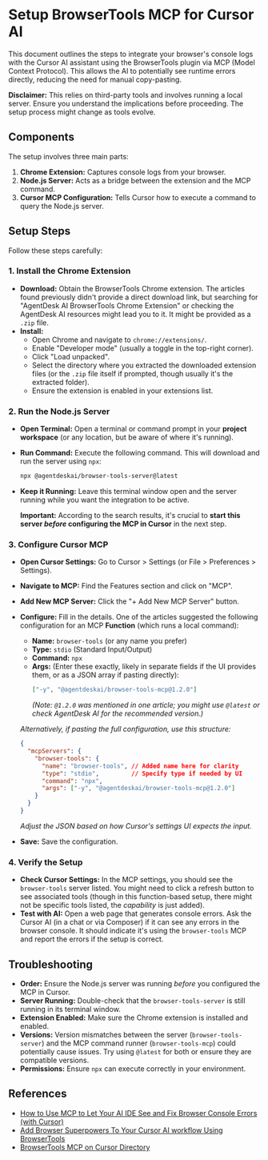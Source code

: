 # Setup BrowserTools MCP for Cursor AI

This document outlines the steps to integrate your browser's console logs with the Cursor AI assistant using the BrowserTools plugin via MCP (Model Context Protocol). This allows the AI to potentially see runtime errors directly, reducing the need for manual copy-pasting.

**Disclaimer:** This relies on third-party tools and involves running a local server. Ensure you understand the implications before proceeding. The setup process might change as tools evolve.

## Components

The setup involves three main parts:

1.  **Chrome Extension:** Captures console logs from your browser.
2.  **Node.js Server:** Acts as a bridge between the extension and the MCP command.
3.  **Cursor MCP Configuration:** Tells Cursor how to execute a command to query the Node.js server.

## Setup Steps

Follow these steps carefully:

### 1. Install the Chrome Extension

*   **Download:** Obtain the BrowserTools Chrome extension. The articles found previously didn't provide a direct download link, but searching for "AgentDesk AI BrowserTools Chrome Extension" or checking the AgentDesk AI resources might lead you to it. It might be provided as a `.zip` file.
*   **Install:**
    *   Open Chrome and navigate to `chrome://extensions/`.
    *   Enable "Developer mode" (usually a toggle in the top-right corner).
    *   Click "Load unpacked".
    *   Select the directory where you extracted the downloaded extension files (or the `.zip` file itself if prompted, though usually it's the extracted folder).
    *   Ensure the extension is enabled in your extensions list.

### 2. Run the Node.js Server

*   **Open Terminal:** Open a terminal or command prompt in your **project workspace** (or any location, but be aware of where it's running).
*   **Run Command:** Execute the following command. This will download and run the server using `npx`:
    ```bash
    npx @agentdeskai/browser-tools-server@latest
    ```
*   **Keep it Running:** Leave this terminal window open and the server running while you want the integration to be active.

    **Important:** According to the search results, it's crucial to **start this server *before* configuring the MCP in Cursor** in the next step.

### 3. Configure Cursor MCP

*   **Open Cursor Settings:** Go to Cursor > Settings (or File > Preferences > Settings).
*   **Navigate to MCP:** Find the Features section and click on "MCP".
*   **Add New MCP Server:** Click the "+ Add New MCP Server" button.
*   **Configure:** Fill in the details. One of the articles suggested the following configuration for an MCP **Function** (which runs a local command):
    *   **Name:** `browser-tools` (or any name you prefer)
    *   **Type:** `stdio` (Standard Input/Output)
    *   **Command:** `npx`
    *   **Args:** (Enter these exactly, likely in separate fields if the UI provides them, or as a JSON array if pasting directly):
        ```json
        ["-y", "@agentdeskai/browser-tools-mcp@1.2.0"]
        ```
        *(Note: `@1.2.0` was mentioned in one article; you might use `@latest` or check AgentDesk AI for the recommended version.)*

    *Alternatively, if pasting the full configuration, use this structure:* 
    ```json
    {
      "mcpServers": {
        "browser-tools": { 
          "name": "browser-tools", // Added name here for clarity
          "type": "stdio",         // Specify type if needed by UI
          "command": "npx",
          "args": ["-y", "@agentdeskai/browser-tools-mcp@1.2.0"]
        }
      }
    }
    ```
    *Adjust the JSON based on how Cursor's settings UI expects the input.* 

*   **Save:** Save the configuration.

### 4. Verify the Setup

*   **Check Cursor Settings:** In the MCP settings, you should see the `browser-tools` server listed. You might need to click a refresh button to see associated tools (though in this function-based setup, there might not be specific tools listed, the *capability* is just added).
*   **Test with AI:** Open a web page that generates console errors. Ask the Cursor AI (in a chat or via Composer) if it can see any errors in the browser console. It should indicate it's using the `browser-tools` MCP and report the errors if the setup is correct.

## Troubleshooting

*   **Order:** Ensure the Node.js server was running *before* you configured the MCP in Cursor.
*   **Server Running:** Double-check that the `browser-tools-server` is still running in its terminal window.
*   **Extension Enabled:** Make sure the Chrome extension is installed and enabled.
*   **Versions:** Version mismatches between the server (`browser-tools-server`) and the MCP command runner (`browser-tools-mcp`) could potentially cause issues. Try using `@latest` for both or ensure they are compatible versions.
*   **Permissions:** Ensure `npx` can execute correctly in your environment.

## References

*   [How to Use MCP to Let Your AI IDE See and Fix Browser Console Errors (with Cursor)](https://www.billprin.com/articles/mcp-cursor-browser-errors)
*   [Add Browser Superpowers To Your Cursor AI workflow Using BrowserTools](https://eekayonline.medium.com/setting-up-model-context-protocol-mcp-with-browsertools-in-cursor-a-complete-guide-2c76929589de)
*   [BrowserTools MCP on Cursor Directory](https://cursor.directory/mcp/browsertools-mcp) 